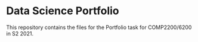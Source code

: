 # Data Science Portfolio

This repository contains the files for the Portfolio task for COMP2200/6200 in S2 2021. 


